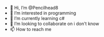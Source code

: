 - 👋 Hi, I’m @Pencilhead8
- 👀 I’m interested in  programming
- 🌱 I’m currently learning c#
- 💞️ I’m looking to collaborate on i don't know
- 📫 How to reach me 

<!---
Pencilhead8/Pencilhead8 is a ✨ special ✨ repository because its `README.md` (this file) appears on your GitHub profile.
You can click the Preview link to take a look at your changes.
--->
